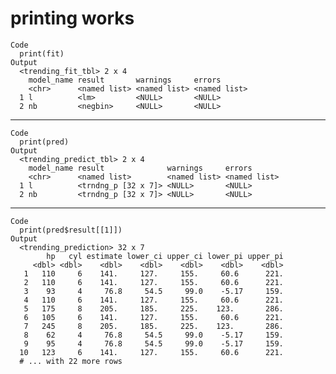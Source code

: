 # printing works

    Code
      print(fit)
    Output
      <trending_fit_tbl> 2 x 4
        model_name result       warnings     errors      
        <chr>      <named list> <named list> <named list>
      1 l          <lm>         <NULL>       <NULL>      
      2 nb         <negbin>     <NULL>       <NULL>      

---

    Code
      print(pred)
    Output
      <trending_predict_tbl> 2 x 4
        model_name result              warnings     errors      
        <chr>      <named list>        <named list> <named list>
      1 l          <trndng_p [32 x 7]> <NULL>       <NULL>      
      2 nb         <trndng_p [32 x 7]> <NULL>       <NULL>      

---

    Code
      print(pred$result[[1]])
    Output
      <trending_prediction> 32 x 7
            hp   cyl estimate lower_ci upper_ci lower_pi upper_pi
         <dbl> <dbl>    <dbl>    <dbl>    <dbl>    <dbl>    <dbl>
       1   110     6    141.     127.     155.     60.6      221.
       2   110     6    141.     127.     155.     60.6      221.
       3    93     4     76.8     54.5     99.0    -5.17     159.
       4   110     6    141.     127.     155.     60.6      221.
       5   175     8    205.     185.     225.    123.       286.
       6   105     6    141.     127.     155.     60.6      221.
       7   245     8    205.     185.     225.    123.       286.
       8    62     4     76.8     54.5     99.0    -5.17     159.
       9    95     4     76.8     54.5     99.0    -5.17     159.
      10   123     6    141.     127.     155.     60.6      221.
      # ... with 22 more rows

